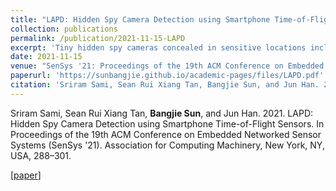 ```yaml
---
title: "LAPD: Hidden Spy Camera Detection using Smartphone Time-of-Flight Sensors"
collection: publications
permalink: /publication/2021-11-15-LAPD
excerpt: 'Tiny hidden spy cameras concealed in sensitive locations including hotels and bathrooms are becoming a significant threat worldwide. These hidden cameras are easily purchasable and are extremely difficult to find with the naked eye due to their small form factor. The state-of-the-art solutions that aim to detect these cameras are limited as they require specialized equipment and yield low detection rates. Recent academic works propose to analyze the wireless traffic that hidden cameras generate. These proposals, however, are also limited because they assume wireless video streaming, while only being able to detect the presence of the hidden cameras, and not their locations. To overcome these limitations, we present LAPD, a novel hidden camera detection and localization system that leverages the time-of-flight (ToF) sensor on commodity smartphones. We implement LAPD as a smartphone app that emits laser signals from the ToF sensor, and use computer vision and machine learning techniques to locate the unique reflections from hidden cameras. We evaluate LAPD through comprehensive real-world experiments by recruiting 379 participants and observe that LAPD achieves an 88.9% hidden camera detection rate, while using just the naked eye yields only a 46.0% hidden camera detection rate.'
date: 2021-11-15
venue: "SenSys '21: Proceedings of the 19th ACM Conference on Embedded Networked Sensor Systems"
paperurl: 'https://sunbangjie.github.io/academic-pages/files/LAPD.pdf'
citation: 'Sriram Sami, Sean Rui Xiang Tan, Bangjie Sun, and Jun Han. 2021. LAPD: Hidden Spy Camera Detection using Smartphone Time-of-Flight Sensors. In Proceedings of the 19th ACM Conference on Embedded Networked Sensor Systems (SenSys '21). Association for Computing Machinery, New York, NY, USA, 288–301.'
---
```

Sriram Sami, Sean Rui Xiang Tan, **Bangjie Sun**, and Jun Han. 2021. LAPD: Hidden Spy Camera Detection using Smartphone Time-of-Flight Sensors. In Proceedings of the 19th ACM Conference on Embedded Networked Sensor Systems (SenSys '21). Association for Computing Machinery, New York, NY, USA, 288–301.

\[[paper](https://sunbangjie.github.io/academic-pages/files/LAPD.pdf)\]